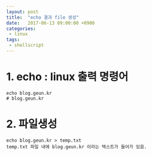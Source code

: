 ```yaml
---
layout: post
title:  "echo 결과 file 생성"
date:   2017-06-13 09:00:00 +0900
categories:
 - linux
tags: 
 - shellscript
---
```


# 1. echo : linux 출력 명령어
```
echo blog.geun.kr
# blog.geun.kr
```

# 2. 파일생성
```
echo blog.geun.kr > temp.txt
temp.txt 파일 내에 blog.geun.kr 이라는 텍스트가 들어가 있음.
```
